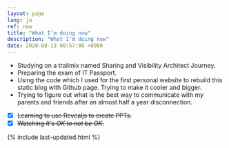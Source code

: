 ```yaml
---
layout: page
lang: ja
ref: now
title: "What I’m doing now"
description: "What I’m doing now"
date: 2020-08-13 00:57:00 +0900
---
```

* Studying on a trailmix named Sharing and Visibility Architect Journey.
* Preparing the exam of IT Passport.
* Using the code which I used for the first personal website to rebuild this static blog with Github page. Trying to make it cooler and bigger.
* Trying to figure out what is the best way to communicate with my parents and friends after an almost half a year disconnection.


* [x]  ~~Learning to use Revealjs to create PPTs.~~
* [x]  ~~Watching _It's OK to not be OK_.~~

{% include last-updated.html %}